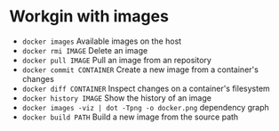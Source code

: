 # Workgin with images


* `docker images` Available images on the host
* `docker rmi IMAGE` Delete an image
* `docker pull IMAGE` Pull an image from an repository
* `docker commit CONTAINER` Create a new image from a container's changes
* `docker diff CONTAINER` Inspect changes on a container's filesystem
* `docker history IMAGE` Show the history of an image
* `docker images -viz | dot -Tpng -o docker.png` dependency graph
* `docker build PATH` Build a new image from the source path